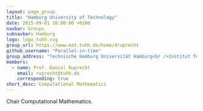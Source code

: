 ```yaml
---
layout: page_group
title: "Hamburg University of Technology"
date: 2015-09-01 16:00:00 +0100
navbar: Groups
subnavbar: Hamburg
logo: logo_tuhh.svg
group_url: https://www.mat.tuhh.de/home/druprecht
github_username: "Parallel-in-time"
group_address: "Technische Hamburg Universität Hamburg<br />Institut für Mathematik (E-10)<br />Am Schwarzenberg-Campus 3, Gebäude E<br />21073 Hamburg<br />Germany"
members:
  - name: Prof. Daniel Ruprecht
    email: ruprecht@tuhh.de
    corresponding: true
short_desc: Computational Mathematics
---
```


Chair Computational Mathematics.
